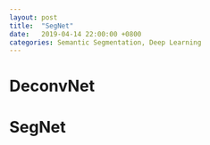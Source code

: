 ```yaml
---
layout: post
title:  "SegNet"
date:   2019-04-14 22:00:00 +0800
categories: Semantic Segmentation, Deep Learning
---
```


# DeconvNet



# SegNet

